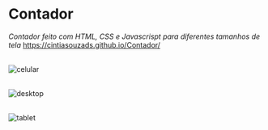 # Contador
*Contador feito com HTML, CSS e Javascrispt para diferentes tamanhos de tela*  https://cintiasouzads.github.io/Contador/
<br>
<br>

![celular](https://user-images.githubusercontent.com/99051178/216355176-6cbfade7-961b-48b1-a9c4-371bff2744e7.png)
<br>
<br>

![desktop](https://user-images.githubusercontent.com/99051178/216355184-ea02aced-5b66-4719-bee3-c664b72729f0.png)
<br>
<br>

![tablet](https://user-images.githubusercontent.com/99051178/216355186-4c5c32e2-6e03-45c8-b9e3-fc0d51726c7f.png)

